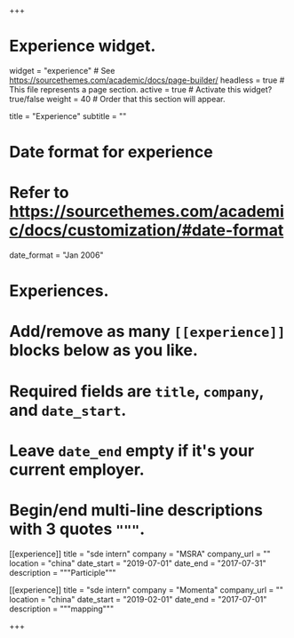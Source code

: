 +++
# Experience widget.
widget = "experience"  # See https://sourcethemes.com/academic/docs/page-builder/
headless = true  # This file represents a page section.
active = true  # Activate this widget? true/false
weight = 40  # Order that this section will appear.

title = "Experience"
subtitle = ""

# Date format for experience
#   Refer to https://sourcethemes.com/academic/docs/customization/#date-format
date_format = "Jan 2006"

# Experiences.
#   Add/remove as many `[[experience]]` blocks below as you like.
#   Required fields are `title`, `company`, and `date_start`.
#   Leave `date_end` empty if it's your current employer.
#   Begin/end multi-line descriptions with 3 quotes `"""`.
[[experience]]
  title = "sde intern"
  company = "MSRA"
  company_url = ""
  location = "china"
  date_start = "2019-07-01"
  date_end = "2017-07-31"
  description = """Participle"""

[[experience]]
  title = "sde intern"
  company = "Momenta"
  company_url = ""
  location = "china"
  date_start = "2019-02-01"
  date_end = "2017-07-01"
  description = """mapping"""

+++
